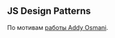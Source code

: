 ## JS Design Patterns

По мотивам [работы Addy Osmani](http://addyosmani.com/resources/essentialjsdesignpatterns/book/).
